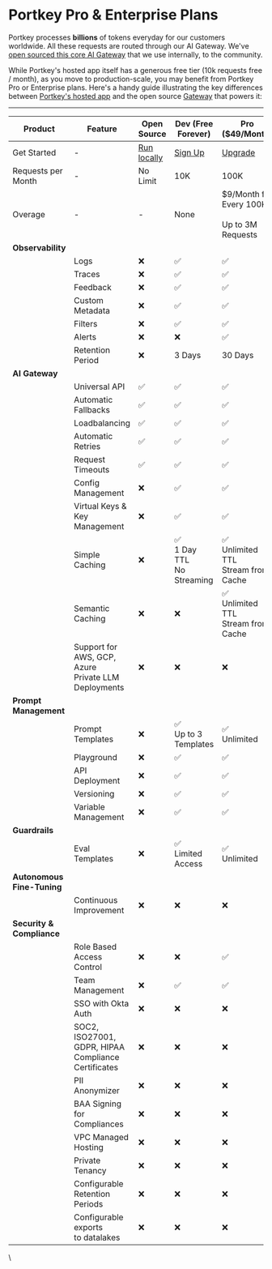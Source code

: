 # Portkey Pro & Enterprise Plans

Portkey processes **billions** of tokens everyday for our customers worldwide. All these requests are routed through our AI Gateway. We've [open sourced this core AI Gateway](https://portkey.sh/gateway) that we use internally, to the community.

While Portkey's hosted app itself has a generous free tier (10k requests free / month), as you move to production-scale, you may benefit from Portkey Pro or Enterprise plans. Here's a handy guide illustrating the key differences between [Portkey's hosted app](https://app.portkey.ai/) and the open source [Gateway](https://github.com/Portkey-AI/gateway) that powers it:

***

<table data-full-width="true"><thead><tr><th width="150">Product</th><th>Feature</th><th width="126">Open Source</th><th>Dev (Free Forever)</th><th width="205">Pro ($49/Month)</th><th>Enterprise (Custom)</th></tr></thead><tbody><tr><td>Get Started</td><td>-</td><td><a href="https://github.com/portkey-ai/gateway">Run locally</a></td><td><a href="https://app.portkey.ai/signup">Sign Up</a></td><td><a href="https://app.portkey.ai/signup">Upgrade</a></td><td><a href="https://portkey.sh/demo-5">Schedule Call</a></td></tr><tr><td>Requests per Month</td><td>-</td><td>No Limit</td><td>10K</td><td>100K</td><td>Unlimited</td></tr><tr><td>Overage</td><td>-</td><td>-</td><td>None</td><td>$9/Month for Every 100K<br><br>Up to 3M Requests</td><td>-</td></tr><tr><td><strong>Observability</strong></td><td></td><td></td><td></td><td></td><td></td></tr><tr><td></td><td>Logs</td><td>❌</td><td>✅</td><td>✅</td><td>✅</td></tr><tr><td></td><td>Traces</td><td>❌</td><td>✅</td><td>✅</td><td>✅</td></tr><tr><td></td><td>Feedback</td><td>❌</td><td>✅</td><td>✅</td><td>✅</td></tr><tr><td></td><td>Custom Metadata</td><td>❌</td><td>✅</td><td>✅</td><td>✅</td></tr><tr><td></td><td>Filters</td><td>❌</td><td>✅</td><td>✅</td><td>✅</td></tr><tr><td></td><td>Alerts</td><td>❌</td><td>❌</td><td>✅</td><td>✅</td></tr><tr><td></td><td>Retention Period</td><td>❌</td><td>3 Days</td><td>30 Days</td><td>Custom</td></tr><tr><td><strong>AI Gateway</strong></td><td></td><td></td><td></td><td></td><td></td></tr><tr><td></td><td>Universal API</td><td>✅</td><td>✅</td><td>✅</td><td>✅</td></tr><tr><td></td><td>Automatic Fallbacks</td><td>✅</td><td>✅</td><td>✅</td><td>✅</td></tr><tr><td></td><td>Loadbalancing</td><td>✅</td><td>✅</td><td>✅</td><td>✅</td></tr><tr><td></td><td>Automatic Retries</td><td>✅</td><td>✅</td><td>✅</td><td>✅</td></tr><tr><td></td><td>Request Timeouts</td><td>✅</td><td>✅</td><td>✅</td><td>✅</td></tr><tr><td></td><td>Config Management</td><td>❌</td><td>✅</td><td>✅</td><td>✅</td></tr><tr><td></td><td>Virtual Keys &#x26; Key Management</td><td>❌</td><td>✅</td><td>✅</td><td>✅ (with Budgeting support)</td></tr><tr><td></td><td>Simple Caching</td><td>❌</td><td>✅<br>1 Day TTL<br>No Streaming</td><td>✅<br>Unlimited TTL<br>Stream from Cache</td><td>✅<br>Unlimited TTL<br>Stream from Cache</td></tr><tr><td></td><td>Semantic Caching</td><td>❌</td><td>❌</td><td>✅<br>Unlimited TTL<br>Stream from Cache</td><td>✅<br>Unlimited TTL<br>Stream from Cache</td></tr><tr><td></td><td>Support for AWS, GCP, Azure<br>Private LLM Deployments</td><td>❌</td><td>❌</td><td>❌</td><td>✅</td></tr><tr><td><strong>Prompt Management</strong></td><td></td><td></td><td></td><td></td><td></td></tr><tr><td></td><td>Prompt Templates</td><td>❌</td><td>✅<br>Up to 3 Templates</td><td>✅<br>Unlimited</td><td>✅<br>Unlimited</td></tr><tr><td></td><td>Playground</td><td>❌</td><td>✅</td><td>✅</td><td>✅</td></tr><tr><td></td><td>API Deployment</td><td>❌</td><td>✅</td><td>✅</td><td>✅</td></tr><tr><td></td><td>Versioning</td><td>❌</td><td>✅</td><td>✅</td><td>✅</td></tr><tr><td></td><td>Variable Management</td><td>❌</td><td>✅</td><td>✅</td><td>✅</td></tr><tr><td><strong>Guardrails</strong></td><td></td><td></td><td></td><td></td><td></td></tr><tr><td></td><td>Eval Templates</td><td>❌</td><td>✅<br>Limited Access</td><td>✅<br>Unlimited</td><td>✅<br>Unlimited</td></tr><tr><td><strong>Autonomous Fine-Tuning</strong></td><td></td><td></td><td></td><td></td><td></td></tr><tr><td></td><td>Continuous Improvement</td><td>❌</td><td>❌</td><td>❌</td><td>✅</td></tr><tr><td><strong>Security &#x26; Compliance</strong></td><td></td><td></td><td></td><td></td><td></td></tr><tr><td></td><td>Role Based<br>Access Control</td><td>❌</td><td>❌</td><td>✅</td><td>✅ (Advanced)</td></tr><tr><td></td><td>Team Management</td><td>❌</td><td>✅</td><td>✅</td><td>✅ (Advanced)</td></tr><tr><td></td><td>SSO with Okta Auth</td><td>❌</td><td>❌</td><td>❌</td><td>✅</td></tr><tr><td></td><td>SOC2, ISO27001,<br>GDPR, HIPAA Compliance<br>Certificates</td><td>❌</td><td>❌</td><td>❌</td><td>✅</td></tr><tr><td></td><td>PII Anonymizer</td><td>❌</td><td>❌</td><td>❌</td><td>✅</td></tr><tr><td></td><td>BAA Signing<br>for Compliances</td><td>❌</td><td>❌</td><td>❌</td><td>✅</td></tr><tr><td></td><td>VPC Managed Hosting</td><td>❌</td><td>❌</td><td>❌</td><td>✅</td></tr><tr><td></td><td>Private Tenancy</td><td>❌</td><td>❌</td><td>❌</td><td>✅</td></tr><tr><td></td><td>Configurable Retention<br>Periods</td><td>❌</td><td>❌</td><td>❌</td><td>✅</td></tr><tr><td></td><td>Configurable exports<br>to datalakes</td><td>❌</td><td>❌</td><td>❌</td><td>✅</td></tr></tbody></table>

\
